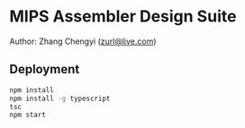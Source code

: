 # MIPS Assembler Design Suite

Author: Zhang Chengyi (zurl@live.com)


## Deployment

```sh
npm install
npm install -g typescript
tsc
npm start
```